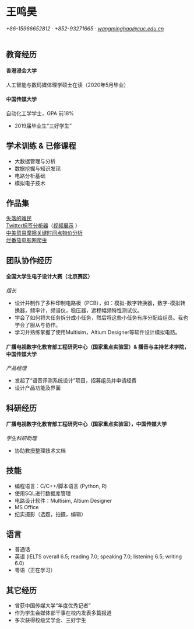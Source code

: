  # 王鸣昊   

*+86-15966652812 · +852-93271665 · wangminghao@cuc.edu.cn*
<br></br>

## 教育经历
#### 香港浸会大学
人工智能与数码媒体理学硕士在读（2020年5月毕业）
#### 中国传媒大学
自动化工学学士，GPA 前18%
* 2019届毕业生“三好学生”


## 学术训练 & 已修课程
- 大数据管理与分析
- 数据挖掘与知识发现
- 电路分析基础
- 模拟电子技术


## 作品集
[失落的难民](https://drive.google.com/file/d/1P2jK8Jm1WvmMv7PXKOb_ifvC0zVc2FJ9/view?usp=sharing)  
[Twitter标签分析器](https://github.com/Minghao2812/Twitter_Analyst_in_R)（[视频展示](https://www.youtube.com/watch?v=98ATnAcXqE0&t=39s) ）   
[中美贸易摩擦关键时间点物价分析](https://github.com/Minghao2812/Have-you-noticed-the-price-fluctuation-recently/blob/master/Minghao_Wang-report.pdf)  
[烂番茄电影网爬虫](https://github.com/Minghao2812/Web_Scraper_in_Python/blob/master/scraper.ipynb)


## 团队协作经历
#### 全国大学生电子设计大赛（北京赛区）
*组长*
- 设计并制作了多种印制电路板（PCB），如：模拟-数字转换器，数字-模拟转换器，频率计，频谱仪，稳压器，远程幅频特性测试仪。
- 学会了如何将大任务拆分成小任务，然后将这些小任务有序分配给组员。我也学会了服从与协作。
- 学习并熟练掌握了使用Multisim，Altium Designer等软件设计模拟电路。

#### 广播电视数字化教育部工程研究中心（国家重点实验室）& 播音与主持艺术学院，中国传媒大学
*产品经理*
- 发起了“语音评测系统设计”项目，招募组员并申请经费   
- 设计产品功能及界面


## 科研经历
#### 广播电视数字化教育部工程研究中心（国家重点实验室），中国传媒大学
*学生科研助理*
- 协助教授整理技术文档


## 技能
- 编程语言：C/C++/脚本语言 (Python, R)
- 使用SQL进行数据库管理  
- 电路设计软件：Multisim, Altium Designer
- MS Office
- 纪实摄影（选题，拍摄，编辑）


## 语言
-	普通话
- 英语 (IELTS overall 6.5; reading 7.0; speaking 7.0; listening 6.5; writing 6.0)
- 粤语（正在学习）


## 其它经历
- 曾获中国传媒大学“年度优秀记者”
- 作为学生会媒体部干事在校内发表多篇报道
- 多次获得校级奖学金、三好学生
